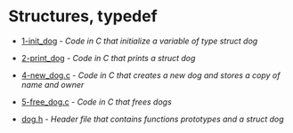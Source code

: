 # Structures, typedef

- [1-init_dog](https://github.com/KristiSeraj/holbertonschool-low_level_programming/blob/main/0x0E-structures_typedef/1-init_dog.c) -
*Code in C that initialize a variable of type struct dog*

- [2-print_dog](https://github.com/KristiSeraj/holbertonschool-low_level_programming/blob/main/0x0E-structures_typedef/2-print_dog.c) -
*Code in C that prints a struct dog*

- [4-new_dog.c](https://github.com/KristiSeraj/holbertonschool-low_level_programming/blob/main/0x0E-structures_typedef/4-new_dog.c) -
*Code in C that creates a new dog and stores a copy of name and owner*

- [5-free_dog.c](https://github.com/KristiSeraj/holbertonschool-low_level_programming/blob/main/0x0E-structures_typedef/5-free_dog.c) -
*Code in C that frees dogs*

- [dog.h](https://github.com/KristiSeraj/holbertonschool-low_level_programming/blob/main/0x0E-structures_typedef/dog.h) -
*Header file that contains functions prototypes and a struct dog*
